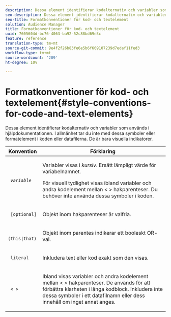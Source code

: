 ```yaml
---
description: Dessa element identifierar kodalternativ och variabler som används i hjälpdokumentationen. I allmänhet tar du inte med dessa symboler eller formatelement i koden eller datafilerna. De är bara visuella indikatorer.
seo-description: Dessa element identifierar kodalternativ och variabler som används i hjälpdokumentationen. I allmänhet tar du inte med dessa symboler eller formatelement i koden eller datafilerna. De är bara visuella indikatorer.
seo-title: Formatkonventioner för kod- och textelement
solution: Audience Manager
title: Formatkonventioner för kod- och textelement
uuid: 7605604d-bc76-4063-ba92-52c88bd69e3c
feature: reference
translation-type: tm+mt
source-git-commit: 9e4f2f26b83fe6e5b6f669107239d7edaf11fed3
workflow-type: tm+mt
source-wordcount: '209'
ht-degree: 10%

---
```



# Formatkonventioner för kod- och textelement{#style-conventions-for-code-and-text-elements}

Dessa element identifierar kodalternativ och variabler som används i hjälpdokumentationen. I allmänhet tar du inte med dessa symboler eller formatelement i koden eller datafilerna. De är bara visuella indikatorer.

<table id="table_EBEF9490D90041BD8B7ABE3AF1AF35B6"> 
 <thead> 
  <tr> 
   <th colname="col1" class="entry"> Konvention </th> 
   <th colname="col2" class="entry"> Förklaring </th> 
  </tr> 
 </thead>
 <tbody> 
  <tr> 
   <td colname="col1"> <p> <code> <i>variable</i> </code> </p> </td> 
   <td colname="col2"> <p>Variabler visas i <i>kursiv</i>. Ersätt lämpligt värde för variabelnamnet. </p> <p>För visuell tydlighet visas ibland variabler och andra kodelement mellan &lt; &gt; hakparenteser. Du behöver inte använda dessa symboler i koden. </p> </td> 
  </tr> 
  <tr> 
   <td colname="col1"> <p> <code> [optional]</code> </p> </td> 
   <td colname="col2"> <p>Objekt inom hakparenteser är valfria. </p> </td> 
  </tr> 
  <tr> 
   <td colname="col1"> <p> <code> (this|that) </code> </p> </td> 
   <td colname="col2"> <p>Objekt inom parentes indikerar ett booleskt <span class="wintitle"> OR</span>-val. </p> </td> 
  </tr> 
  <tr> 
   <td colname="col1"> <p> <code> literal</code> </p> </td> 
   <td colname="col2"> <p>Inkludera text eller kod exakt som den visas. </p> </td> 
  </tr> 
  <tr> 
   <td colname="col1"> <p> <code> &lt; &gt;</code> </p> </td> 
   <td colname="col2"> <p>Ibland visas variabler och andra kodelement mellan &lt; &gt; hakparenteser. De används för att förbättra klarheten i långa kodblock. Inkludera inte dessa symboler i ett datafilnamn eller dess innehåll om inget annat anges. </p> </td> 
  </tr> 
 </tbody> 
</table>

